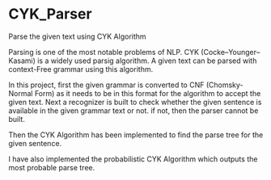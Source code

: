 # CYK_Parser
Parse the given text using CYK Algorithm

Parsing is one of the most notable problems of NLP. CYK (Cocke–Younger–Kasami) is a widely used parsig algorithm. A given text can be parsed with context-Free grammar using this algorithm.

In this project, first the given grammar is converted to CNF (Chomsky-Normal Form) as it needs to be in this format for the algorithm to accept the given text. Next a recognizer is built to check whether the given sentence is available in the given grammar text or not. if not, then the parser cannot be built.

Then the CYK Algorithm has been implemented to find the parse tree for the given sentence.

I have also implemented the probabilistic CYK Algorithm which outputs the most probable parse tree.
